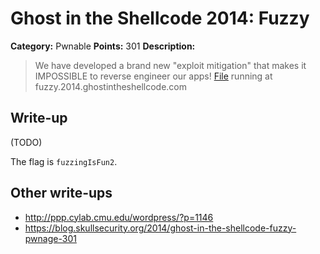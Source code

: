 # Ghost in the Shellcode 2014: Fuzzy

**Category:** Pwnable
**Points:** 301
**Description:**

> We have developed a brand new "exploit mitigation" that makes it IMPOSSIBLE to reverse engineer our apps! [File](https://2014.ghostintheshellcode.com/fuzzy-29074b5fa6ed6aebb16390ef122ad61f7b9200ed) running at fuzzy.2014.ghostintheshellcode.com

## Write-up

(TODO)

The flag is `fuzzingIsFun2`.

## Other write-ups

* <http://ppp.cylab.cmu.edu/wordpress/?p=1146>
* <https://blog.skullsecurity.org/2014/ghost-in-the-shellcode-fuzzy-pwnage-301>
